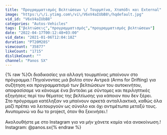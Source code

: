 ```yaml
---
title: "Προγραμματισμός Βελτιώσεων \/ Τουρμπίνα, Χταπόδι και External"
image: "https:\/\/i.ytimg.com\/vi\/V6xV4aIUbB8\/hqdefault.jpg"
vid_id: "V6xV4aIUbB8"
categories: "Autos-Vehicles"
tags: ["βελτιώσεις","προγραμματισμός","προγραμματισμός βελτιώσεων"]
date: "2022-04-17T00:12:48+03:00"
vid_date: "2021-01-06T12:04:18Z"
duration: "PT20M28S"
viewcount: "35877"
likeCount: "1715"
dislikeCount: ""
channel: "Panos SX"
---
```

{% raw %}Οι διαδικασίες για αλλαγή τουρμπίνας μπαίνουν στο πρόγραμμα.! Πηγαίνοντας μιά βολτα στον Αντρεά (Arms for Drifting) για συζήτηση και προγραμματισμό των βελτιώσεων του αυτοκινήτου, αποφασίσαμε να κάνουμε ένα βιντεάκι με σύντομες και περιληπτικές εξηγήσεις περί του θέματος της βελτίωσης για κάποιον που δεν ξέρει. <br />Στο πρόγραμμα κατέληξαν να μπαίνουν αρκετά ανταλλακτικά, καθώς όλα μαζί πρέπει να λειτουργούν ως σύνολο και όχι αντιμέτωπα μεταξύ τους.<br />Ανυπομονώ να δω το project, όταν θα ξεκινήσει.!<br /><br />Ακολουθήστε με στο Instagram για να μήν χάνετε καμία νέα ανακοίνωση.! <br />Instagram: @panos.sx{% endraw %}
